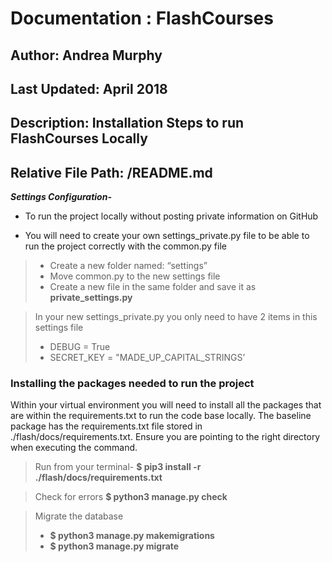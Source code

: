 # Documentation : FlashCourses
##  Author: Andrea Murphy
##  Last Updated: April 2018
##  Description: Installation Steps to run FlashCourses Locally
##  Relative File Path: /README.md

***Settings Configuration-***
* To run the project locally without posting private information on GitHub

* You will need to create your own settings_private.py file to be able to run the project correctly
with the common.py file

> - Create a new folder named: “settings”
> - Move common.py to the new settings file
> - Create a new file in the same folder and save it as **private_settings.py**

>  In your new settings_private.py you only need to have 2 items in this settings file
> - DEBUG = True
> - SECRET_KEY = "MADE_UP_CAPITAL_STRINGS’

### Installing the packages needed to run the project

Within your virtual environment you will need to install all the packages that are within the requirements.txt to run the code base locally. The baseline package has the requirements.txt file stored in ./flash/docs/requirements.txt. Ensure you are pointing to the right directory when executing the command.

> Run from your terminal-
> **$ pip3 install -r ./flash/docs/requirements.txt**

> Check for errors
> **$ python3 manage.py check**

> Migrate the database
> - **$ python3 manage.py makemigrations**
> - **$ python3 manage.py migrate**
